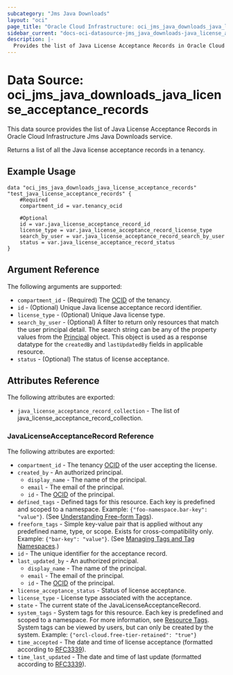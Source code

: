 ```yaml
---
subcategory: "Jms Java Downloads"
layout: "oci"
page_title: "Oracle Cloud Infrastructure: oci_jms_java_downloads_java_license_acceptance_records"
sidebar_current: "docs-oci-datasource-jms_java_downloads-java_license_acceptance_records"
description: |-
  Provides the list of Java License Acceptance Records in Oracle Cloud Infrastructure Jms Java Downloads service
---
```


# Data Source: oci_jms_java_downloads_java_license_acceptance_records
This data source provides the list of Java License Acceptance Records in Oracle Cloud Infrastructure Jms Java Downloads service.

Returns a list of all the Java license acceptance records in a tenancy.


## Example Usage

```hcl
data "oci_jms_java_downloads_java_license_acceptance_records" "test_java_license_acceptance_records" {
	#Required
	compartment_id = var.tenancy_ocid

	#Optional
	id = var.java_license_acceptance_record_id
	license_type = var.java_license_acceptance_record_license_type
	search_by_user = var.java_license_acceptance_record_search_by_user
	status = var.java_license_acceptance_record_status
}
```

## Argument Reference

The following arguments are supported:

* `compartment_id` - (Required) The [OCID](https://docs.cloud.oracle.com/iaas/Content/General/Concepts/identifiers.htm) of the tenancy. 
* `id` - (Optional) Unique Java license acceptance record identifier.
* `license_type` - (Optional) Unique Java license type.
* `search_by_user` - (Optional) A filter to return only resources that match the user principal detail.  The search string can be any of the property values from the [Principal](https://docs.cloud.oracle.com/iaas/api/#/en/jms/latest/datatypes/Principal) object. This object is used as a response datatype for the `createdBy` and `lastUpdatedBy` fields in applicable resource. 
* `status` - (Optional) The status of license acceptance.


## Attributes Reference

The following attributes are exported:

* `java_license_acceptance_record_collection` - The list of java_license_acceptance_record_collection.

### JavaLicenseAcceptanceRecord Reference

The following attributes are exported:

* `compartment_id` - The tenancy [OCID](https://docs.cloud.oracle.com/iaas/Content/General/Concepts/identifiers.htm) of the user accepting the license.
* `created_by` - An authorized principal.
	* `display_name` - The name of the principal.
	* `email` - The email of the principal.
	* `id` - The [OCID](https://docs.cloud.oracle.com/iaas/Content/General/Concepts/identifiers.htm) of the principal.
* `defined_tags` - Defined tags for this resource. Each key is predefined and scoped to a namespace. Example: `{"foo-namespace.bar-key": "value"}`. (See [Understanding Free-form Tags](https://docs.cloud.oracle.com/iaas/Content/Tagging/Tasks/managingtagsandtagnamespaces.htm)). 
* `freeform_tags` - Simple key-value pair that is applied without any predefined name, type, or scope. Exists for cross-compatibility only. Example: `{"bar-key": "value"}`. (See [Managing Tags and Tag Namespaces](https://docs.cloud.oracle.com/iaas/Content/Tagging/Concepts/understandingfreeformtags.htm).) 
* `id` - The unique identifier for the acceptance record.
* `last_updated_by` - An authorized principal.
	* `display_name` - The name of the principal.
	* `email` - The email of the principal.
	* `id` - The [OCID](https://docs.cloud.oracle.com/iaas/Content/General/Concepts/identifiers.htm) of the principal.
* `license_acceptance_status` - Status of license acceptance.
* `license_type` - License type associated with the acceptance.
* `state` - The current state of the JavaLicenseAcceptanceRecord.
* `system_tags` - System tags for this resource. Each key is predefined and scoped to a namespace. For more information, see [Resource Tags](https://docs.cloud.oracle.com/iaas/Content/General/Concepts/resourcetags.htm). System tags can be viewed by users, but can only be created by the system.  Example: `{"orcl-cloud.free-tier-retained": "true"}` 
* `time_accepted` - The date and time of license acceptance (formatted according to [RFC3339](https://datatracker.ietf.org/doc/html/rfc3339)). 
* `time_last_updated` - The date and time of last update (formatted according to [RFC3339](https://datatracker.ietf.org/doc/html/rfc3339)). 


